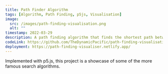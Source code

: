 ```yaml
---
title: Path Finder Algorithm
tags: [Algorithm, Path Finding, p5js, Visualisation]
image:
  src: /images/path-finding-visualisation.png
  alt: ""
timestamp: 2022-03-29
description: A path finding algorithm that finds the shortest path between two points in a maze.
codeLink: https://github.com/TheDynamicPacific/path-finding-visualisation
deployment: https://path-finding-visualiser.netlify.app/
---
```


Implemented with p5.js, this project is a showcase of some of the more famous search algorithms.
